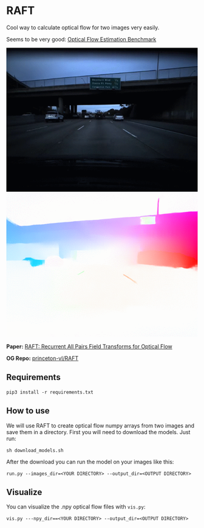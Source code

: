 # RAFT

Cool way to calculate optical flow for two images very easily.

Seems to be very good: [Optical Flow Estimation Benchmark](https://paperswithcode.com/sota/optical-flow-estimation-on-sintel-clean)

![Example](data/images.gif)
![Example](data/of.gif)

**Paper:** [RAFT: Recurrent All Pairs Field Transforms for Optical Flow](https://arxiv.org/pdf/2003.12039)

**OG Repo:** [princeton-vl/RAFT](https://github.com/princeton-vl/RAFT)

## Requirements
```Shell
pip3 install -r requirements.txt
```

## How to use

We will use RAFT to create optical flow numpy arrays from two images and save them in a directory. First you will need to download the models. Just run:

```Shell
sh download_models.sh
```

After the download you can run the model on your images like this:

```Shell
run.py --images_dir=<YOUR DIRECTORY> --output_dir=<OUTPUT DIRECTORY>
```

## Visualize

You can visualize the .npy optical flow files with `vis.py`:

```Shell
vis.py ---npy_dir==<YOUR DIRECTORY> --output_dir=<OUTPUT DIRECTORY>
```

